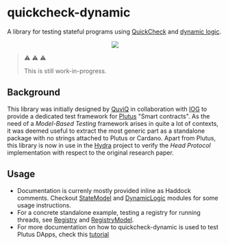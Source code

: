 # quickcheck-dynamic

A library for testing stateful programs using [QuickCheck](https://hackage.haskell.org/package/QuickCheck) and [dynamic logic](https://en.wikipedia.org/wiki/Dynamic_logic_(modal_logic)).

<div align="center">
  <a href='https://github.com/input-output-hk/quickcheck-dynamic/actions'><img src="https://img.shields.io/github/workflow/status/input-output-hk/hydra-poc/CI?label=Tests&style=for-the-badge" /></a>
</div>

> :warning: :warning: :warning:
>
> This is still work-in-progress.

## Background

This library was initially designed by [QuviQ](http://www.quviq.com/) in collaboration with
[IOG](https://iohk.io/) to provide a dedicated test framework for [Plutus](https://docs.cardano.org/plutus/learn-about-plutus) "Smart
contracts". As the need of a _Model-Based Testing_ framework arises in
quite a lot of contexts, it was deemed useful to extract the most
generic part as a standalone package with no strings attached to
Plutus or Cardano. Apart from Plutus, this library is now in use in
the [Hydra](https://github.com/input-output-hk/hydra-poc) project to
verify the _Head Protocol_ implementation with respect to the original
research paper.

## Usage

* Documentation is currenly mostly provided inline as Haddock
  comments. Checkout [StateModel](src/Test/QuickCheck/StateModel.hs)
  and [DynamicLogic](src/Test/QuickCheck/DynamicLogic.hs) modules for
  some usage instructions.
* For a concrete standalone example, testing a registry for running
  threads, see [Registry](test/Spec/DynamicLogic/Registry.hs) and
  [RegistryModel](test/Spec/DynamicLogic/RegistryModel.hs).
* For more documentation on how to quickcheck-dynamic is used to test
  Plutus DApps, check this
  [tutorial](https://plutus-apps.readthedocs.io/en/latest/plutus/tutorials/contract-models.html)

